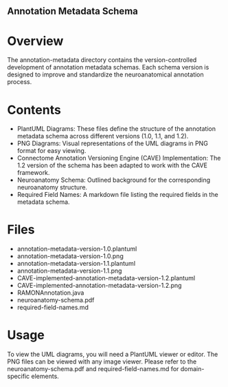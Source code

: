 ## Annotation Metadata Schema

# Overview
The annotation-metadata directory contains the version-controlled development of annotation metadata schemas. Each schema version is designed to improve and standardize the neuroanatomical annotation process.

# Contents
* PlantUML Diagrams: These files define the structure of the annotation metadata schema across different versions (1.0, 1.1, and 1.2). 
* PNG Diagrams: Visual representations of the UML diagrams in PNG format for easy viewing.
* Connectome Annotation Versioning Engine (CAVE) Implementation: The 1.2 version of the schema has been adapted to work with the CAVE framework.
* Neuroanatomy Schema: Outlined background for the corresponding neuroanatomy structure. 
* Required Field Names: A markdown file listing the required fields in the metadata schema.

# Files
* annotation-metadata-version-1.0.plantuml
* annotation-metadata-version-1.0.png
* annotation-metadata-version-1.1.plantuml
* annotation-metadata-version-1.1.png
* CAVE-implemented-annotation-metadata-version-1.2.plantuml
* CAVE-implemented-annotation-metadata-version-1.2.png
* RAMONAnnotation.java
* neuroanatomy-schema.pdf
* required-field-names.md

# Usage
To view the UML diagrams, you will need a PlantUML viewer or editor. The PNG files can be viewed with any image viewer. Please refer to the neuroanatomy-schema.pdf and required-field-names.md for domain-specific elements. 

